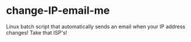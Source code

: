 # change-IP-email-me
Linux batch script that automatically sends an email when your IP address changes! Take that ISP's!
